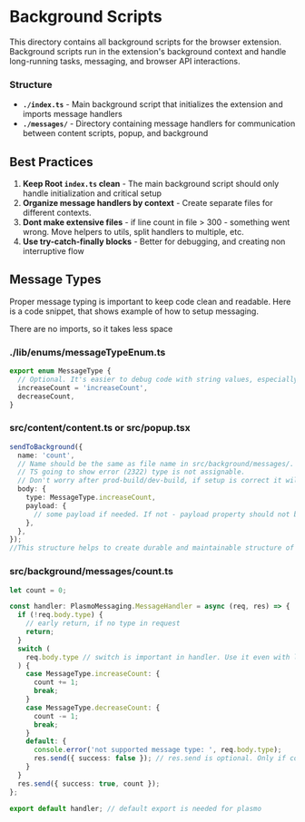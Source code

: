 # Background Scripts

This directory contains all background scripts for the browser extension. Background scripts run in the extension's background context and handle long-running tasks, messaging, and browser API interactions.

### Structure

- **`./index.ts`** - Main background script that initializes the extension and imports message handlers
- **`./messages/`** - Directory containing message handlers for communication between content scripts, popup, and background

## Best Practices

1. **Keep Root `index.ts` clean** - The main background script should only handle initialization and critical setup
2. **Organize message handlers by context** - Create separate files for different contexts.
3. **Dont make extensive files** - if line count in file > 300 - something went wrong. Move helpers to utils, split handlers to multiple, etc.
4. **Use try-catch-finally blocks** - Better for debugging, and creating non interruptive flow

## Message Types

Proper message typing is important to keep code clean and readable.
Here is a code snippet, that shows example of how to setup messaging.

There are no imports, so it takes less space

### ./lib/enums/messageTypeEnum.ts

```ts
export enum MessageType {
  // Optional. It's easier to debug code with string values, especially if enum contains 3+ elements.
  increaseCount = 'increaseCount',
  decreaseCount,
}
```

### src/content/content.ts or src/popup.tsx

```ts
sendToBackground({
  name: 'count',
  // Name should be the same as file name in src/background/messages/.
  // TS going to show error (2322) type is not assignable.
  // Don't worry after prod-build/dev-build, if setup is correct it will go away.
  body: {
    type: MessageType.increaseCount,
    payload: {
      // some payload if needed. If not - payload property should not be included at all
    },
  },
});
//This structure helps to create durable and maintainable structure of messages
```

### src/background/messages/count.ts

```ts
let count = 0;

const handler: PlasmoMessaging.MessageHandler = async (req, res) => {
  if (!req.body.type) {
    // early return, if no type in request
    return;
  }
  switch (
    req.body.type // switch is important in handler. Use it even with low number of cases, for better scalability and readability
  ) {
    case MessageType.increaseCount: {
      count += 1;
      break;
    }
    case MessageType.decreaseCount: {
      count -= 1;
      break;
    }
    default: {
      console.error('not supported message type: ', req.body.type);
      res.send({ success: false }); // res.send is optional. Only if content/popup supposed to receive some value
    }
  }
  res.send({ success: true, count });
};

export default handler; // default export is needed for plasmo
```
